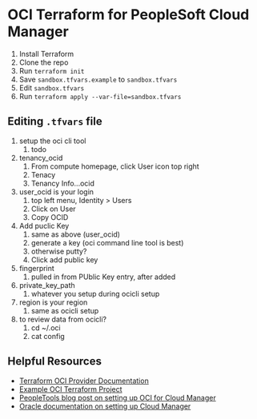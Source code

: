 # OCI Terraform for PeopleSoft Cloud Manager

1. Install Terraform
1. Clone the repo
1. Run `terraform init`
1. Save `sandbox.tfvars.example` to `sandbox.tfvars`
1. Edit `sandbox.tfvars`
1. Run `terraform apply --var-file=sandbox.tfvars`

## Editing `.tfvars` file
1. setup the oci cli tool
    1. todo
1. tenancy_ocid 
    1. From compute homepage, click User icon top right
    1. Tenacy
    1. Tenancy Info...ocid
1. user_ocid is your login
    1. top left menu, Identity > Users
    1. Click on User
    1. Copy OCID
1. Add puclic Key
    1. same as above (user_ocid)
    1. generate a key (oci command line tool is best)
    1. otherwise putty?
    1. Click add public key
1. fingerprint
    1. pulled in from PUblic Key entry, after added
1. private_key_path
    1. whatever you setup during ocicli setup
1. region is your region
    1. same as ocicli setup
1. to review data from ocicli?
    1. cd ~/.oci
    1. cat config

## Helpful Resources

* [Terraform OCI Provider Documentation](https://www.terraform.io/docs/providers/oci/index.html)
* [Example OCI Terraform Project](https://github.com/gregoryguillou/oci-workshop)
* [PeopleTools blog post on setting up OCI for Cloud Manager](https://blogs.oracle.com/peopletools/how-to-set-up-oci-tenancy-for-peoplesoft-cloud-manager-–-part-i)
* [Oracle documentation on setting up Cloud Manager](http://www.oracle.com/webfolder/technetwork/tutorials/obe/cloud/compute-iaas/install_peoplesoft_cloud_manager_oci/cloud-manager-install-oracle-cloud-infrastructure.html#section7)